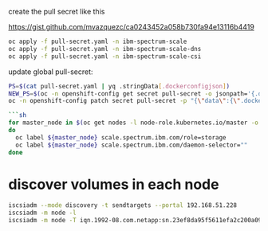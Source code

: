 create the pull secret like this

https://gist.github.com/mvazquezc/ca0243452a058b730fa94e13116b4419

```sh
oc apply -f pull-secret.yaml -n ibm-spectrum-scale  
oc apply -f pull-secret.yaml -n ibm-spectrum-scale-dns
oc apply -f pull-secret.yaml -n ibm-spectrum-scale-csi
```

update global pull-secret:

```sh
PS=$(cat pull-secret.yaml | yq .stringData[.dockerconfigjson])
NEW_PS=$(oc -n openshift-config get secret pull-secret -o jsonpath='{.data.\.dockerconfigjson}' | base64 -d  | jq -c '.auths += '${PS}'' | base64 -w 0)
oc -n openshift-config patch secret pull-secret -p "{\"data\":{\".dockerconfigjson\":\"$NEW_PS\"}}"

```sh
for master_node in $(oc get nodes -l node-role.kubernetes.io/master -o name)
do
  oc label ${master_node} scale.spectrum.ibm.com/role=storage
  oc label ${master_node} scale.spectrum.ibm.com/daemon-selector=""
done
```

# discover volumes in each node

```sh
iscsiadm --mode discovery -t sendtargets --portal 192.168.51.228
iscsiadm -m node -l
iscsiadm -m node -T iqn.1992-08.com.netapp:sn.23ef8da95f5611efa2c200a09884167a:vs.40 -p 192.168.51.228:3260 -l
```